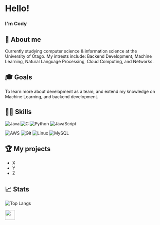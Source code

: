 <!-- Comments
- Markdown cheatsheet
  https://github.com/adam-p/markdown-here/wiki/Markdown-Cheatsheet 

- Bunch of README templates, but don't go too crazy 
  https://github.com/durgeshsamariya/awesome-github-profile-readme-templates/tree/master/templates
-->

# Hello!

### I'm Cody

## 🌱 About me
Currently studying computer science & information science at the University of Otago. My intrests include: Backend Development, Machine Learning, Natural Language Processing, Cloud Computing, and Networks.


## 🎓 Goals 
To learn more about development as a team, and extend my knowledge on Machine Learning, and backend development.

## 🧑‍💻 Skills

<!-- You can find a bunch of badges here https://github.com/Ileriayo/markdown-badges#-frameworks-platforms-and-libraries -->
    
   ![Java](https://img.shields.io/badge/java-%23ED8B00.svg?style=for-the-badge&logo=openjdk&logoColor=white)
   ![C](https://img.shields.io/badge/c-%2300599C.svg?style=for-the-badge&logo=c&logoColor=white)
   ![Python](https://img.shields.io/badge/Python%20-%2314354C.svg?style=for-the-badge&logo=python&logoColor=white) 
   ![JavaScript](https://img.shields.io/badge/JavaScript%20-%23F7DF1E.svg?style=for-the-badge&logo=javascript&logoColor=black)

   ![AWS](https://img.shields.io/badge/AWS-%23FF9900.svg?style=for-the-badge&logo=amazon-aws&logoColor=white) 
   ![Git](https://img.shields.io/badge/git-%23F05033.svg?style=for-the-badge&logo=git&logoColor=white)
   ![Linux](https://img.shields.io/badge/Linux-FCC624?style=for-the-badge&logo=linux&logoColor=black)
   ![MySQL](https://img.shields.io/badge/mysql-%2300f.svg?style=for-the-badge&logo=mysql&logoColor=white)

## 🏆 My projects
- X
- Y
- Z

## 📈 Stats 
<!-- info on this plugin: https://github.com/anuraghazra/github-readme-stats#readme -->
<!-- ![](https://github-readme-stats.vercel.app/api?username=CodyAirey&count_private=true&show_icons=true&theme=github_dark&hide=contribs) -->

![Top Langs](https://github-readme-stats.vercel.app/api/top-langs/?username=CodyAirey)


<a href = 'https://www.linkedin.com/in/cody-airey-501189277'> <img width = '32px' align= 'center' src="https://raw.githubusercontent.com/rahulbanerjee26/githubAboutMeGenerator/main/icons/linked-in-alt.svg"/></a> 
